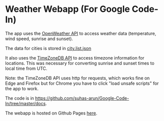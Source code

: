 # Weather Webapp (For Google Code-In)

The app uses the [OpenWeather API](https://openweathermap.org/current) to access weather data (temperature, wind speed, sunrise and sunset).

The data for cities is stored in [city.list.json](https://github.com/suhas-arun/Google-Code-In/blob/master/docs/city.list.json)

It also uses the [TimeZoneDB API](https://timezonedb.com/api) to access timezone information for locations. This was necessary for converting sunrise and sunset times to local time from UTC.

Note: the TimeZoneDB API uses http for requests, which works fine on Edge and Firefox but for Chrome you have to click "load unsafe scripts" for the app to work.

The code is in https://github.com/suhas-arun/Google-Code-In/tree/master/docs.

The webapp is hosted on Github Pages [here](https://suhas-arun.github.io/Google-Code-In/).